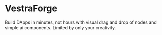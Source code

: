 # VestraForge
Build DApps in minutes, not hours with visual drag and drop of nodes and simple ai components. Limited by only your creativity.
